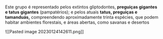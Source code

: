 Este grupo é representado pelos extintos gliptodontes, **preguiças gigantes e tatus gigantes** (pampatérios); e pelos atuais **tatus, preguiças e tamanduás,** compreendendo aproximadamente trinta espécies, que podem habitar ambientes florestais, e áreas abertas, como savanas e desertos

![[Pasted image 20230124142611.png]]